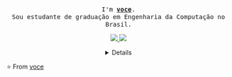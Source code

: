 <p align="center">
  <br>
  <samp>
    I'm <b><a rel="nofollow noopener noreferrer" target="_blank" href="https://souvoce.netlify.app">voce</a></b>.
    <br>Sou estudante de graduação em Engenharia da Computação no Brasil.<br>

</samp>
  <div align="center">
  <a href="https://github.com/vocesou">
  <img height="180em" src="https://github-readme-stats.vercel.app/api?username=vocesou&show_icons=true&theme=dracula&include_all_commits=true&count_private=true"/>
  <img height="180em" src="https://github-readme-stats.vercel.app/api/top-langs/?username=vocesou&layout=compact&langs_count=7&theme=dracula"/>
  </div>

</p>


<details align="center">

<summary> <b> <samp> Mais Informação </samp></b></summary>
<samp>
 <b><h2 style="color: #fc6203">DEVELOPER</h2> </b>

<img src="https://cdn.discordapp.com/emojis/907794542323957850.gif?size=96" width="200"/>

Projeto atual: ñao

<p align="center">
  <a rel="nofollow noopener noreferrer" target="_blank" href="https://twitter.com/vocesoueu">
  <img src="https://raw.githubusercontent.com/TanZng/TanZng/master/assets/twitter.png" width="30px" alt="Twitter"></a>
  &nbsp; &nbsp;
</p> 


</samp>
</details>

⭐️ From [voce](https://github.com/vocesou)
